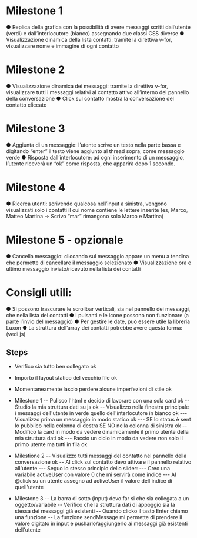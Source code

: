 
# Milestone 1
● Replica della grafica con la possibilità di avere messaggi scritti dall’utente (verdi) e dall’interlocutore (bianco) assegnando due classi CSS diverse
● Visualizzazione dinamica della lista contatti: tramite la direttiva v-for, visualizzare nome e immagine di ogni contatto

# Milestone 2
● Visualizzazione dinamica dei messaggi: tramite la direttiva v-for, visualizzare tutti i messaggi relativi al contatto attivo all’interno del pannello della conversazione
● Click sul contatto mostra la conversazione del contatto cliccato

# Milestone 3
● Aggiunta di un messaggio: l’utente scrive un testo nella parte bassa e digitando
“enter” il testo viene aggiunto al thread sopra, come messaggio verde
● Risposta dall’interlocutore: ad ogni inserimento di un messaggio, l’utente riceverà
un “ok” come risposta, che apparirà dopo 1 secondo.

# Milestone 4
● Ricerca utenti: scrivendo qualcosa nell’input a sinistra, vengono visualizzati solo i
contatti il cui nome contiene le lettere inserite (es, Marco, Matteo Martina -> Scrivo
“mar” rimangono solo Marco e Martina)

# Milestone 5 - opzionale
● Cancella messaggio: cliccando sul messaggio appare un menu a tendina che
permette di cancellare il messaggio selezionato
● Visualizzazione ora e ultimo messaggio inviato/ricevuto nella lista dei contatti

# Consigli utili:
● Si possono trascurare le scrollbar verticali, sia nel pannello dei messaggi, che nella lista dei contatti
● I pulsanti e le icone possono non funzionare (a parte l’invio del messaggio)
● Per gestire le date, può essere utile la libreria Luxon
● La struttura dell’array dei contatti potrebbe avere questa forma: (vedi js)

## Steps
- Verifico sia tutto ben collegato ok
- Importo il layout statico del vecchio file ok
- Momentaneamente lascio perdere alcune imperfezioni di stile ok

- Milestone 1
-- Pulisco l'html e decido di lavorare con una sola card ok
-- Studio la mia struttura dati su js ok
-- Visualizzo nella finestra principale i messaggi dell'utente in verde quello dell'interlocutore in bianco ok
--- Visualizzo prima un messaggio in modo statico ok
--- SE lo status è sent lo pubblico nella colonna di destra SE NO nella colonna di sinistra ok
-- Modifico la card in modo da vedere dinamicamente il primo utente della mia struttura dati ok
--- Faccio un ciclo in modo da vedere non solo il primo utente ma tutti in fila ok

- Milestione 2
-- Visualizzo tutti messaggi del contatto nel pannello della conversazione ok
-- Al click sul contatto devo attivare il pannello relativo all'utente
--- Seguo lo stesso principio dello slider:
--- Creo una variabile activeUser con valore 0 che mi servirà come indice
--- Al @click su un utente assegno ad activeUser il valore dell'indice di quell'utente

- Milestone 3
-- La barra di sotto (input) devo far si che sia collegata a un oggetto/variabile
-- Verifico che la struttura dati di appoggio sia la stessa dei messaggi già esistenti
-- Quando clicko il tasto Enter chiamo una funzione
-- La funzione sendMessage mi permette di prendere il valore digitato in input e pusharlo/aggiungerlo ai messaggi già esistenti dell'utente
